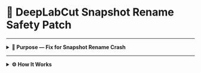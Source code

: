 # 🧩 DeepLabCut Snapshot Rename Safety Patch

---

<details>
<summary><b>📘 Purpose — Fix for Snapshot Rename Crash</b></summary>

This patch fixes a known issue in **DeepLabCut 3.x** that causes a crash during training:

```

FileExistsError: [WinError 183] Cannot create a file when that file already exists:
'snapshot-best-050.pt' -> 'snapshot-050.pt'

````

This happens when DeepLabCut tries to rename an existing `snapshot-best-XXX.pt` file.  
The patch adds a safety check to prevent overwriting existing snapshots.

</details>

---

<details>
<summary><b>⚙️ How It Works</b></summary>

- Automatically **backs up** the original `snapshots.py` file.  
- Adds a safety guard before renaming:
  ```python
  if not new_name.exists():
      current_best.path.rename(new_name)
  else:
      warnings.warn(f"[DLC Warning] Snapshot {new_name.name} already exists. Skipping rename.")
    ````

* Verifies the patch was successfully applied by scanning the modified file.

📂 **Patched file location:**

```
deeplabcut/pose_estimation_pytorch/runners/snapshots.py
(Line ~115 in DLC 3.x)
```



---


<summary><b>🪄 Usage Instructions</b></summary>

1. **Locate your DeepLabCut installation path**

   Example for conda:

   ```
   C:\Users\<username>\conda_envs\dlc\lib\site-packages\deeplabcut\pose_estimation_pytorch\runners\snapshots.py
   ```

2. **Edit the path in the patch script**

   ```python
   dlc_path = Path(r"YOUR_PATH_HERE")
   ```

3. **Run the patch once after each DeepLabCut update**

   ```bash
   python patch_dlc_snapshots.py
   ```

4. ✅ You should see:

   ```
   📦 Applying patch: Fix for snapshot rename crash...
   ✅ Backup created: snapshots.bak
   🔍 Verification successful — patch active
   ```



---


<summary><b>💡 Notes & Tips</b></summary>

* Safe to run multiple times (the patch won’t duplicate itself).
* Creates a `.bak` backup of your original file.
* Works on **Windows, Linux, and macOS** (Python ≥3.9).
* If you update or reinstall DeepLabCut, simply **re-run this patch**.

💡 **Optional**: Create a quick batch file to reapply it:

```batch
@echo off
echo Running DeepLabCut snapshot patch...
python patch_dlc_snapshots.py
pause
```






<summary><b>📦 Example Folder Layout</b></summary>

```
deeplabcut-snapshot-patch/
│
├── patch_dlc_snapshots.py
└── README.md
```



---


<summary><b>🧑‍💻 Author & License</b></summary>

Developed by **Thomas**,
for research and teaching support using **DeepLabCut 3.x**.

**License:** MIT — free to use, modify, and distribute.

</details>




